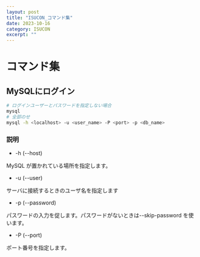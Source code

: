```yaml
---
layout: post
title: "ISUCON_コマンド集"
date: 2023-10-16
category: ISUCON
excerpt: ""
---
```

# コマンド集

## MySQLにログイン
```bash
# ログインユーザーとパスワードを指定しない場合
mysql
# 全部のせ
mysql -h <localhost> -u <user_name> -P <port> -p <db_name>
```
### 説明
- -h (--host)

MySQL が置かれている場所を指定します。

- -u (--user)

サーバに接続するときのユーザ名を指定します

- -p (--password)

パスワードの入力を促します。パスワードがないときは--skip-password を使います。

- -P (--port)

ポート番号を指定します。
